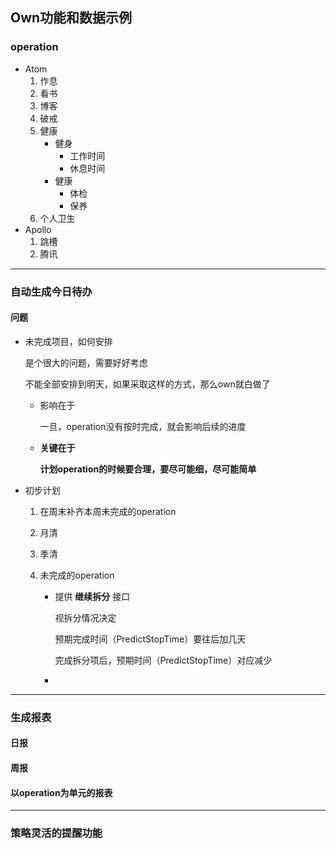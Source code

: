 ## Own功能和数据示例

### operation

+ Atom
  1. 作息
  2. 看书
  3. 博客
  4. 破戒
  5. 健康
     + 健身
       + 工作时间
       + 休息时间
     + 健康
       + 体检
       + 保养
  6. 个人卫生
+ Apollo
  1. 跳槽
  2. 腾讯

---

### 自动生成今日待办



#### 问题

+ 未完成项目，如何安排

  是个很大的问题，需要好好考虑

  不能全部安排到明天，如果采取这样的方式，那么own就白做了

  + 影响在于

    一旦，operation没有按时完成，就会影响后续的进度

  + **关键在于**

    **计划operation的时候要合理，要尽可能细，尽可能简单**

+ 初步计划

  1. 在周末补齐本周未完成的operation

  2. 月清

  3. 季清

  4. 未完成的operation

     + 提供 **继续拆分** 接口

       视拆分情况决定

       预期完成时间（PredictStopTime）要往后加几天

       完成拆分项后，预期时间（PredictStopTime）对应减少

     + 

















---

### 生成报表

#### 日报



#### 周报



#### 以operation为单元的报表



---

### 策略灵活的提醒功能